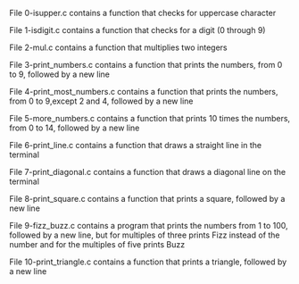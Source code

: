 File 0-isupper.c contains a function that checks for uppercase character

File 1-isdigit.c contains a function that checks for a digit (0 through 9)

File 2-mul.c contains a function that multiplies two integers

File 3-print_numbers.c contains a function that prints the numbers, from 0 to 9, followed by a new line

File 4-print_most_numbers.c contains a function that prints the numbers, from 0 to 9,except 2 and 4, followed by a new line

File 5-more_numbers.c contains a function that prints 10 times the numbers, from 0 to 14, followed by a new line

File 6-print_line.c contains a function that draws a straight line in the terminal

File 7-print_diagonal.c contains a function that draws a diagonal line on the terminal

File 8-print_square.c contains a function that prints a square, followed by a new line

File 9-fizz_buzz.c contains a program that prints the numbers from 1 to 100, followed by a new line, but for multiples of three prints Fizz instead of the number and for the multiples of five prints Buzz

File 10-print_triangle.c contains a function that prints a triangle, followed by a new line


